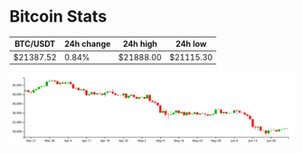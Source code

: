 # Bitcoin Stats

BTC/USDT|24h change|24h high|24h low|
|---|---|---|---|
|$21387.52|0.84%|$21888.00|$21115.30|

<img src="./chart.svg">
